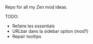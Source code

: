 Repo for all my Zen mod ideas. 


TODO: 

- Refaire les essentials 
- URLbar dans la sidebar option (mod?)
- Repair tooltips